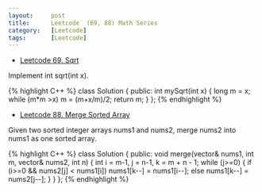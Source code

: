 ```yaml
---
layout:     post
title:      Leetcode  (69, 88) Math Series
category:   [Leetcode] 
tags:		[Leetcode]
---
```

* [Leetcode 69. Sqrt](https://leetcode.com/problems/sqrtx/)

Implement int sqrt(int x).

{% highlight C++ %}
class Solution {
public:
    int mySqrt(int x) {
        long m = x;
        while (m*m >x)
            m = (m+x/m)/2;
        return m;
    }
};
{% endhighlight %}

* [Leetcode 88. Merge Sorted Array](https://leetcode.com/problems/merge-sorted-array/)

Given two sorted integer arrays nums1 and nums2, merge nums2 into nums1 as one sorted array.

{% highlight C++ %}
class Solution {
public:
    void merge(vector<int>& nums1, int m, vector<int>& nums2, int n) {
        int i = m-1, j = n-1, k = m + n - 1;
        while (j>=0) {
            if (i>=0 && nums2[j] < nums1[i])
                nums1[k--] = nums1[i--];
            else 
                nums1[k--] = nums2[j--];
        }
    }
};
{% endhighlight %}